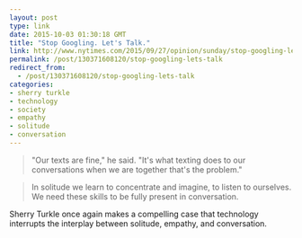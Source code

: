 ```yaml
---
layout: post
type: link
date: 2015-10-03 01:30:18 GMT
title: "Stop Googling. Let's Talk."
link: http://www.nytimes.com/2015/09/27/opinion/sunday/stop-googling-lets-talk.html
permalink: /post/130371608120/stop-googling-lets-talk
redirect_from: 
  - /post/130371608120/stop-googling-lets-talk
categories:
- sherry turkle
- technology
- society
- empathy
- solitude
- conversation
---
```


<blockquote>"Our texts are fine," he said. "It's what texting does to our conversations when we are together that's the problem." </blockquote>
<blockquote>In solitude we learn to concentrate and imagine, to listen to ourselves. We need these skills to be fully present in conversation.</blockquote>
<p>Sherry Turkle once again makes a compelling case that technology interrupts the interplay between solitude, empathy, and conversation.</p>